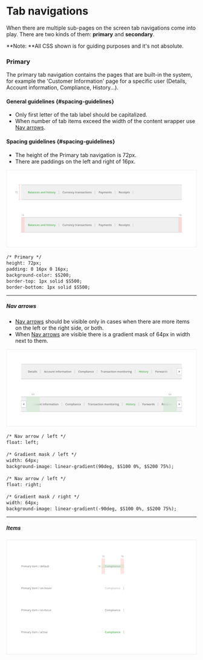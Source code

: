 # Tab navigations

When there are multiple sub-pages on the screen tab navigations come into play. There are two kinds of them: **primary** and **secondary**.

**Note: **All CSS shown is for guiding purposes and it's not absolute.

### Primary

The primary tab navigation contains the pages that are built-in the system, for example the 'Customer Information' page for a specific user \(Details, Account information, Compliance, History...\).

#### General guidelines {#spacing-guidelines}

* Only first letter of the tab label should be capitalized.
* When number of tab items exceed the width of the content wrapper use [Nav arrows](/atoms/nav-arrows.md).

#### Spacing guidelines {#spacing-guidelines}

* The height of the Primary tab navigation is 72px.
* There are paddings on the left and right of 16px.

![](/assets/organisms/tab-navigations-primary-sizing.png)

```
/* Primary */
height: 72px;
padding: 0 16px 0 16px;
background-color: $S200;
border-top: 1px solid $S500;
border-bottom: 1px solid $S500;
```

---

##### Nav arrows

* [Nav arrows](/atoms/nav-arrows.md) should be visible only in cases when there are more items on the left or the right side, or both.
* When [Nav arrows](/atoms/nav-arrows.md) are visible there is a gradient mask of 64px in width next to them.

![](/assets/organisms/tab-navigations-primary-nav-arrows.png)

```
/* Nav arrow / left */
float: left;

/* Gradient mask / left */
width: 64px;
background-image: linear-gradient(90deg, $S100 0%, $S200 75%);

/* Nav arrow / left */
float: right;

/* Gradient mask / right */
width: 64px;
background-image: linear-gradient(-90deg, $S100 0%, $S200 75%);
```

---

##### Items

![](/assets/organisms/tab-navigations-primary-items.png)

```

```



